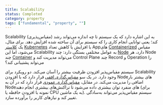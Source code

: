 ```yaml
---
title: Scalability
status: Completed
category: property
tags: ["fundamental", "property", ""]
---
```


Scalability (مقیاس‌پذیری) به این اشاره دارد که یک سیستم تا چه اندازه می‌تواند رشد کند؛ یعنی توانایی انجام کاری را که سیستم برای آن ساخته شده افزایش دهد. برای مثال، یک [کلاستر](/cluster/) [Kubernetes](/kubernetes/) با افزایش یا کاهش تعداد Appهای [Containerized](/containerization/) مقیاس می‌شود، اما این Scalability به عوامل مختلفی بستگی دارد: چند [Node](/nodes/) دارد، هر Node چند [Container](/container/) می‌تواند مدیریت کند و Control Plane چند Record و Operation را می‌تواند پشتیبانی کند؟

سیستم مقیاس‌پذیر افزودن ظرفیت بیشتر را آسان می‌کند. دو رویکرد برای Scalability وجود دارد. در یک سو [مقیاس‌گذاری افقی](/horizontal-scaling/) قرار دارد که با افزودن Nodeهای بیشتر بار اضافی را مدیریت می‌کند. در مقابل، [مقیاس‌گذاری عمودی](/vertical-scaling/) قرار دارد که در آن به Nodeهای منفرد توان بیشتری داده می‌شود تا تراکنش‌های بیشتری انجام دهند (برای نمونه با افزودن حافظه یا CPU به یک ماشین). سیستم مقیاس‌پذیر می‌تواند به‌سادگی تغییر کند و نیازهای کاربر را برآورده سازد.

